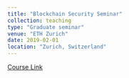 ```yaml
---
title: "Blockchain Security Seminar"
collection: teaching
type: "Graduate seminar"
venue: "ETH Zurich"
date: 2019-02-01
location: "Zurich, Switzerland"
---
```

[Course Link](https://www.sri.inf.ethz.ch/teaching/bsec2019)
